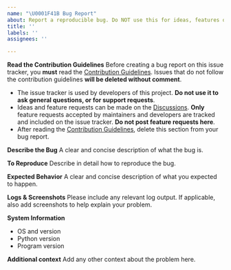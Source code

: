 ```yaml
---
name: "\U0001F41B Bug Report"
about: Report a reproducible bug. Do NOT use this for ideas, features or help requests.
title: ''
labels: ''
assignees: ''

---
```


**Read the Contribution Guidelines**
Before creating a bug report on this issue tracker, you **must** read the [Contribution Guidelines](https://github.com/markqvist/Reticulum/blob/master/Contributing.md). Issues that do not follow the contribution guidelines **will be deleted without comment**.

- The issue tracker is used by developers of this project. **Do not use it to ask general questions, or for support requests**.
- Ideas and feature requests can be made on the [Discussions](https://github.com/markqvist/Reticulum/discussions). **Only** feature requests accepted by maintainers and developers are tracked and included on the issue tracker. **Do not post feature requests here**.
- After reading the [Contribution Guidelines](https://github.com/markqvist/Reticulum/blob/master/Contributing.md), delete this section from your bug report.

**Describe the Bug**
A clear and concise description of what the bug is.

**To Reproduce**
Describe in detail how to reproduce the bug.

**Expected Behavior**
A clear and concise description of what you expected to happen.

**Logs & Screenshots**
Please include any relevant log output. If applicable, also add screenshots to help explain your problem.

**System Information**
- OS and version
- Python version
- Program version

**Additional context**
Add any other context about the problem here.
